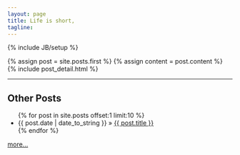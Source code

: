 ```yaml
---
layout: page
title: Life is short,
tagline: 
---
```

{% include JB/setup %}

<div class="blog-index">
  {% assign post = site.posts.first %}
  {% assign content = post.content %}
  {% include post_detail.html %}
</div>

---

## Other Posts

<ul class="posts">
  {% for post in site.posts offset:1 limit:10 %}
    <li><span>{{ post.date | date_to_string }}</span> &raquo; <a href="{{ BASE_PATH }}{{ post.url }}">{{ post.title }}</a></li>
  {% endfor %}
</ul>

[more...](/archive.html)
